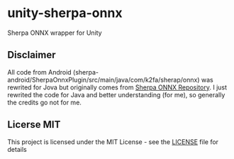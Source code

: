 # unity-sherpa-onnx
Sherpa ONNX wrapper for Unity

## Disclaimer
All code from Android (sherpa-android/SherpaOnnxPlugin/src/main/java/com/k2fa/sherap/onnx) was rewrited for Jova but originally comes from [Sherpa ONNX Repository](https://github.com/k2-fsa/sherpa-onnx).
I just rewrited the code for Java and better understanding (for me), so generally the credits go not for me.

## Licerse MIT
This project is licensed under the MIT License - see the [LICENSE](LICENSE) file for details
